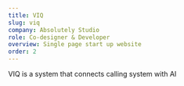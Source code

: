 ```yaml
---
title: VIQ
slug: viq
company: Absolutely Studio
role: Co-designer & Developer
overview: Single page start up website
order: 2
---
```


VIQ is a system that connects calling system with AI
